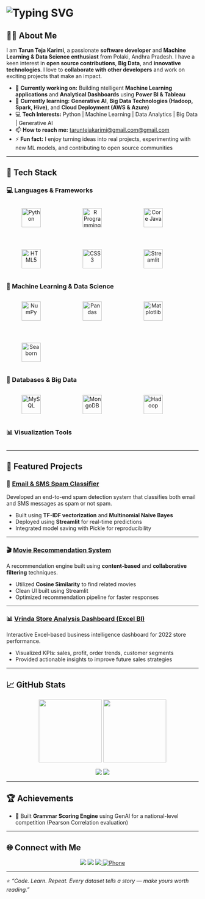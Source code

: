 <h1 align="centre">
  <img src="https://readme-typing-svg.demolab.com?font=Fira+Code&pause=1000&color=00CFFF&size=25&center=true&width=700&lines=Hi,+there!+I'm+Tarun+Teja+Karimi;Welcome+to+my+GitHub+profile!;Open+Source+Contributor+%26+Collaborator;Machine+Learning+%26+Data+Science+Enthusiast;Big+Data+%26+Analytics+Learner" alt="Typing SVG"/>
</h1>

## 👨‍💻 About Me

I am **Tarun Teja Karimi**, a passionate **software developer** and **Machine Learning & Data Science enthusiast** from Polaki, Andhra Pradesh. I have a keen interest in **open source contributions**, **Big Data**, and **innovative technologies**. I love to **collaborate with other developers** and work on exciting projects that make an impact.

- 🔭 **Currently working on:** Building ntelligent **Machine Learning applications** and **Analytical Dashboards** using **Power BI & Tableau**
- 🌱 **Currently learning:** **Generative AI**, **Big Data Technologies (Hadoop, Spark, Hive)**, and **Cloud Deployment (AWS & Azure)**
- 💻 **Tech Interests:** Python | Machine Learning | Data Analytics | Big Data | Generative AI
- 📫 **How to reach me:** [taruntejakarimi@gmail.com@gmail.com](mailto:taruntejakarimi@gmail.com)
- ⚡ **Fun fact:** I enjoy turning ideas into real projects, experimenting with new ML models, and contributing to open source communities

---

## 🧰 Tech Stack  

### 💻 Languages & Frameworks  

<div style="display: flex; gap: 30px; flex-wrap: wrap; align-items: center; justify-content: left;">

  <figure style="text-align: center;">
    <img src="https://cdn.jsdelivr.net/gh/devicons/devicon/icons/python/python-original.svg" width="50" height="50" alt="Python"/>
  </figure>

  <figure style="text-align: center;">
    <img src="https://cdn.jsdelivr.net/gh/devicons/devicon/icons/r/r-original.svg" width="50" height="50" alt="R Programming"/>
  </figure>
  
  <figure style="text-align: center;">
    <img src="https://cdn.jsdelivr.net/gh/devicons/devicon/icons/java/java-original.svg" width="50" height="50" alt="Core Java"/>
  </figure>

  <figure style="text-align: center;">
    <img src="https://cdn.jsdelivr.net/gh/devicons/devicon/icons/html5/html5-original.svg" width="50" height="50" alt="HTML5"/>
  </figure>

  <figure style="text-align: center;">
    <img src="https://cdn.jsdelivr.net/gh/devicons/devicon/icons/css3/css3-original.svg" width="50" height="50" alt="CSS3"/>
  </figure>

  <figure style="text-align: center;">
    <img src="https://cdn.jsdelivr.net/gh/devicons/devicon/icons/streamlit/streamlit-original.svg" width="50" height="50" alt="Streamlit"/>
  </figure>

</div>

### 🧮 Machine Learning & Data Science

<div style="display: flex; gap: 30px; flex-wrap: wrap; align-items: center; justify-content: flex-start;">

  <figure style="text-align: center;">
    <img src="https://cdn.jsdelivr.net/gh/devicons/devicon/icons/numpy/numpy-original.svg" width="50" height="50" alt="NumPy"/>
  </figure>
  
  <figure style="text-align: center;">
    <img src="https://cdn.jsdelivr.net/gh/devicons/devicon/icons/pandas/pandas-original.svg" width="50" height="50" alt="Pandas"/>
  </figure>

  <figure style="text-align: center;">
    <img src="https://cdn.jsdelivr.net/gh/devicons/devicon/icons/matplotlib/matplotlib-original.svg" width="50" height="50" alt="Matplotlib"/>
  </figure>

  <figure style="text-align: center;">
    <img src="https://cdn.jsdelivr.net/gh/devicons/devicon/icons/seaborn/seaborn-original.svg" width="50" height="50" alt="Seaborn"/>
  </figure>

</div>
   
  
### 🧩 Databases & Big Data

<div style="display: flex; gap: 30px; flex-wrap: wrap; align-items: center; justify-content: left;">
  
  <figure style="text-align: center;">
    <img src="https://cdn.jsdelivr.net/gh/devicons/devicon/icons/mysql/mysql-original.svg" width="50" height="50" alt="MySQL"/>
  </figure>

  <figure style="text-align: center;">
    <img src="https://cdn.jsdelivr.net/gh/devicons/devicon/icons/mongodb/mongodb-original.svg" width="50" height="50" alt="MongoDB"/>
  </figure>

  <figure style="text-align: center;">
    <img src="https://cdn.jsdelivr.net/gh/devicons/devicon/icons/hadoop/hadoop-original.svg" width="50" height="50" alt="Hadoop"/>
  </figure>

</div>


### 📊 Visualization Tools

<div style="display: flex; gap: 30px; flex-wrap: wrap; align-items: center; justify-content: left;">
  
</div>

---

## 🚀 Featured Projects  

### 📧 [Email & SMS Spam Classifier](https://github.com/tarunkarimi/Email-Sms-Spam-Classifier)
Developed an end-to-end spam detection system that classifies both email and SMS messages as spam or not spam.  
- Built using **TF-IDF vectorization** and **Multinomial Naive Bayes**  
- Deployed using **Streamlit** for real-time predictions  
- Integrated model saving with Pickle for reproducibility  

---

### 🎬 [Movie Recommendation System](https://github.com/tarunkarimi/Movie-Recommendation-System)
A recommendation engine built using **content-based** and **collaborative filtering** techniques.  
- Utilized **Cosine Similarity** to find related movies  
- Clean UI built using Streamlit  
- Optimized recommendation pipeline for faster responses  

---

### 📊 [Vrinda Store Analysis Dashboard (Excel BI)](https://github.com/tarunkarimi/Vrinda-Store-Analysis)
Interactive Excel-based business intelligence dashboard for 2022 store performance.  
- Visualized KPIs: sales, profit, order trends, customer segments  
- Provided actionable insights to improve future sales strategies  

---

## 📈 GitHub Stats  

<p align="center">
  <img src="https://github-readme-stats.vercel.app/api?username=tarunkarimi&show_icons=true&theme=tokyonight&count_private=true" height="165"/>
  <img src="https://github-readme-stats.vercel.app/api/top-langs/?username=tarunkarimi&layout=compact&theme=tokyonight" height="165"/>
</p>

<p align="center">
  <img src="https://streak-stats.demolab.com?user=tarunkarimi&theme=tokyonight" />
  <img src="https://github-readme-activity-graph.vercel.app/graph?username=tarunkarimi&theme=react-dark&hide_border=true" />
</p>

---

## 🏆 Achievements  
- 🥇 Built **Grammar Scoring Engine** using GenAI for a national-level competition (Pearson Correlation evaluation)  

---

## 🌐 Connect with Me  

<p align="center">
  <a href="https://linkedin.com/in/taruntejakarimi"><img src="https://img.shields.io/badge/LinkedIn-0077B5?style=for-the-badge&logo=linkedin&logoColor=white" /></a>
  <a href="https://github.com/tarunkarimi"><img src="https://img.shields.io/badge/GitHub-000000?style=for-the-badge&logo=github&logoColor=white" /></a>
  <a href="mailto:taruntejakarimi@gmail.com"><img src="https://img.shields.io/badge/Email-taruntejakarimi%40gmail.com-red?style=for-the-badge&logo=gmail&logoColor=white" /</a>
  <a href="tel:+91 9392813075"><img src="https://img.shields.io/badge/Phone-%2B919876543210-blue?style=for-the-badge&logo=phone&logoColor=white" alt="Phone"/></a>
</p>

---

⭐ *“Code. Learn. Repeat. Every dataset tells a story — make yours worth reading.”*
